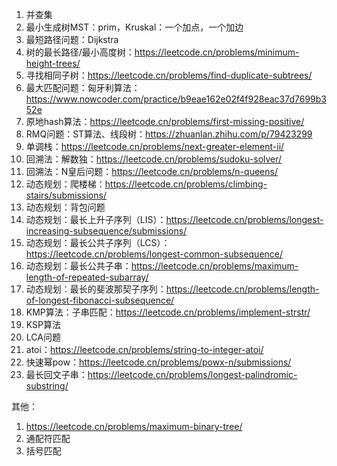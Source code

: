 1. 并查集
2. 最小生成树MST：prim，Kruskal：一个加点，一个加边
3. 最短路径问题：Dijkstra
4. 树的最长路径/最小高度树：https://leetcode.cn/problems/minimum-height-trees/
5. 寻找相同子树：https://leetcode.cn/problems/find-duplicate-subtrees/
6. 最大匹配问题：匈牙利算法：https://www.nowcoder.com/practice/b9eae162e02f4f928eac37d7699b352e
7. 原地hash算法：https://leetcode.cn/problems/first-missing-positive/
8. RMQ问题：ST算法、线段树：https://zhuanlan.zhihu.com/p/79423299
9. 单调栈：https://leetcode.cn/problems/next-greater-element-ii/
10. 回溯法：解数独：https://leetcode.cn/problems/sudoku-solver/
11. 回溯法：N皇后问题：https://leetcode.cn/problems/n-queens/
12. 动态规划：爬楼梯：https://leetcode.cn/problems/climbing-stairs/submissions/
13. 动态规划：背包问题
14. 动态规划：最长上升子序列（LIS）：https://leetcode.cn/problems/longest-increasing-subsequence/submissions/
15. 动态规划：最长公共子序列（LCS）：https://leetcode.cn/problems/longest-common-subsequence/
16. 动态规划：最长公共子串：https://leetcode.cn/problems/maximum-length-of-repeated-subarray/
17. 动态规划：最长的斐波那契子序列：https://leetcode.cn/problems/length-of-longest-fibonacci-subsequence/
18. KMP算法：子串匹配：https://leetcode.cn/problems/implement-strstr/
19. KSP算法
20. LCA问题
21. atoi：https://leetcode.cn/problems/string-to-integer-atoi/
22. 快速幂pow：https://leetcode.cn/problems/powx-n/submissions/
23. 最长回文子串：https://leetcode.cn/problems/longest-palindromic-substring/

其他：
1. https://leetcode.cn/problems/maximum-binary-tree/
2. 通配符匹配
3. 括号匹配
